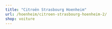 ```yaml
---
title: "Citroën Strasbourg Hoenheim"
url: /hoenheim/citroen-strasbourg-hoenheim-2/
shop: voiture
---
```

